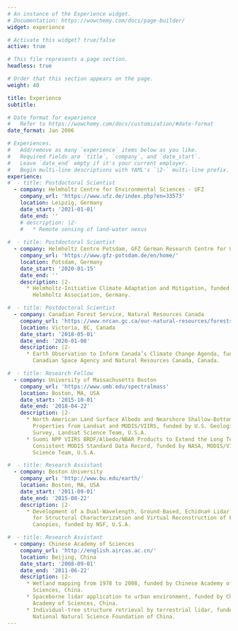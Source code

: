 ```yaml
---
# An instance of the Experience widget.
# Documentation: https://wowchemy.com/docs/page-builder/
widget: experience

# Activate this widget? true/false
active: true

# This file represents a page section.
headless: true

# Order that this section appears on the page.
weight: 40

title: Experience
subtitle:

# Date format for experience
#   Refer to https://wowchemy.com/docs/customization/#date-format
date_format: Jan 2006

# Experiences.
#   Add/remove as many `experience` items below as you like.
#   Required fields are `title`, `company`, and `date_start`.
#   Leave `date_end` empty if it's your current employer.
#   Begin multi-line descriptions with YAML's `|2-` multi-line prefix.
experience:
#  - title: Postdoctoral Scientist
  - company: Helmholtz Centre for Environmental Sciences - UFZ
    company_url: 'https://www.ufz.de/index.php?en=33573'
    location: Leipzig, Germany
    date_start: '2021-01-01'
    date_end: ''
    # description: |2-
    #   * Remote sensing of land-water nexus
        
#  - title: Postdoctoral Scientist
  - company: Helmholtz Centre Potsdam, GFZ German Research Centre for Geosciences
    company_url: 'https://www.gfz-potsdam.de/en/home/'
    location: Potsdam, Germany
    date_start: '2020-01-15'
    date_end: ''
    description: |2-
      * Helmholtz-Initiative Climate Adaptation and Mitigation, funded by
        Helmholtz Association, Germany.

#  - title: Postdoctoral Scientist
  - company: Canadian Forest Service, Natural Resources Canada
    company_url: 'https://www.nrcan.gc.ca/our-natural-resources/forests-forestry/the-canadian-forest-service'
    location: Victoria, BC, Canada
    date_start: '2018-05-01'
    date_end: '2020-01-08'
    description: |2-
      * Earth Observation to Inform Canada’s Climate Change Agenda, funded by
        Canadian Space Agency and Natural Resources Canada, Canada.

#  - title: Research Fellow
  - company: University of Massachusetts Boston
    company_url: 'https://www.umb.edu/spectralmass'
    location: Boston, MA, USA
    date_start: '2015-10-01'
    date_end: '2018-04-22'
    description: |2-
      * North American Land Surface Albedo and Nearshore Shallow-Bottom
        Properties from Landsat and MODIS/VIIRS, funded by U.S. Geological
        Survey, Landsat Science Team, U.S.A.
      * Suomi NPP VIIRS BRDF/Albedo/NBAR Products to Extend the Long Term
        Consistent MODIS Standard Data Record, funded by NASA, MODIS/VIIRS
        Science Team, U.S.A.

#  - title: Research Assistant
  - company: Boston University
    company_url: 'http://www.bu.edu/earth/'
    location: Boston, MA, USA
    date_start: '2011-09-01'
    date_end: '2015-08-22'
    description: |2-
      * Development of a Dual-Wavelength, Ground-Based, Echidna® Lidar (DWEL)
        for Structural Characterization and Virtual Reconstruction of Forest
        Canopies, funded by NSF, U.S.A.

#  - title: Research Assistant
  - company: Chinese Academy of Sciences
    company_url: 'http://english.aircas.ac.cn/'
    location: Beijing, China
    date_start: '2008-09-01'
    date_end: '2011-06-22'
    description: |2-
      * Wetland mapping from 1978 to 2008, funded by Chinese Academy of
        Sciences, China. 
      * Spaceborne lidar application to urban environment, funded by Chinese
        Academy of Sciences, China.
      * Individual-tree structure retrieval by terrestrial lidar, funded by
        National Natural Science Foundation of China.
---
```

